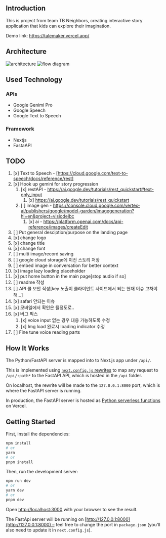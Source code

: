## Introduction

This is project from team TB Neighbors, creating interactive story application that kids can explore their imagination.

Demo link: https://talemaker.vercel.app/

## Architecture
![architecture](https://github.com/visiodeibc/pr-tb-neighbors/assets/35718406/8ee32fc3-2026-4045-be5f-f0f8d3b5a6f1)
![flow diagram](https://github.com/visiodeibc/pr-tb-neighbors/assets/35718406/0eb6eb26-0528-49e9-a383-a7945a3e6a9b)

## Used Technology

### APIs

- Google Genimi Pro
- Google Speech
- Google Text to Speech

### Framework

- Nextjs
- FastaAPI

## TODO

1. [x] Text to Speech - [https://cloud.google.com/text-to-speech/docs/reference/rest]
2. [x] Hook up gemini for story progression
   1. [x] restAPI - https://ai.google.dev/tutorials/rest_quickstart#text-only_input
      1. [x] https://ai.google.dev/tutorials/rest_quickstart
   2. [ ] image gen - https://console.cloud.google.com/vertex-ai/publishers/google/model-garden/imagegeneration?hl=en&project=visiodeibc
      1. [x] ai - https://platform.openai.com/docs/api-reference/images/createEdit
3. [ ] Put general desciption/purpose on the landing page
4. [x] change logo
5. [x] change title
6. [x] change font
7. [ ] multi image/record saving
8. [ ] google cloud storage에 이전 스토리 저장
9. [ ] embed image in conversation for better context
10. [x] image lazy loading placeholder
11. [x] put home button in the main page[stop audio if so]
12. [ ] readme 작성
13. [ ] API 콜 보안 작성[key 노출이 클라이언트 사이드에서 되는 현재 이슈 고쳐야해...]
14. [x] safari 안되는 이슈
15. [x] 모바일에서 확인은 될정도로..
16. [x] 버그 픽스
    1. [x] voice input 없는 경우 대응 가능하도록 수정
    2. [x] Img load 완료시 loading indicator 수정
17. [ ] Fine tune voice reading parts

## How It Works

The Python/FastAPI server is mapped into to Next.js app under `/api/`.

This is implemented using [`next.config.js` rewrites](https://github.com/digitros/nextjs-fastapi/blob/main/next.config.js) to map any request to `/api/:path*` to the FastAPI API, which is hosted in the `/api` folder.

On localhost, the rewrite will be made to the `127.0.0.1:8000` port, which is where the FastAPI server is running.

In production, the FastAPI server is hosted as [Python serverless functions](https://vercel.com/docs/concepts/functions/serverless-functions/runtimes/python) on Vercel.

## Getting Started

First, install the dependencies:

```bash
npm install
# or
yarn
# or
pnpm install
```

Then, run the development server:

```bash
npm run dev
# or
yarn dev
# or
pnpm dev
```

Open [http://localhost:3000](http://localhost:3000) with your browser to see the result.

The FastApi server will be running on [http://127.0.0.1:8000](http://127.0.0.1:8000) – feel free to change the port in `package.json` (you'll also need to update it in `next.config.js`).
